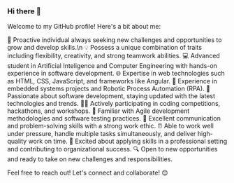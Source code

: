 ### Hi there 👋

Welcome to my GitHub profile! Here's a bit about me:

🚀 Proactive individual always seeking new challenges and opportunities to grow and develop skills.\n
💡 Possess a unique combination of traits including flexibility, creativity, and strong teamwork abilities.
💻 Advanced student in Artificial Inteligence and Computer Engineering with hands-on experience in software development.
🌐 Expertise in web technologies such as HTML, CSS, JavaScript, and frameworks like Angular.
🤖 Experience in embedded systems projects and Robotic Process Automation (RPA).
🎯 Passionate about software development, staying updated with the latest technologies and trends.
👨‍💻 Actively participating in coding competitions, hackathons, and workshops.
🔄 Familiar with Agile development methodologies and software testing practices.
🤝 Excellent communication and problem-solving skills with a strong work ethic.
⏰ Able to work well under pressure, handle multiple tasks simultaneously, and deliver high-quality work on time.
🌟 Excited about applying skills in a professional setting and contributing to organizational success.
🔍 Open to new opportunities and ready to take on new challenges and responsibilities.

Feel free to reach out! Let's connect and collaborate! 😊




